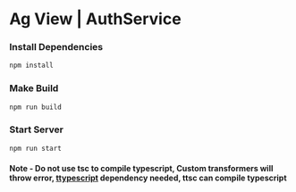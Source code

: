 # Ag View | AuthService

### Install Dependencies 

```cmd
npm install
```

### Make Build

```cmd
npm run build
```

### Start Server
```cmd
npm run start
```

#### Note - Do not use **tsc** to compile typescript, Custom transformers will throw error, [ttypescript](https://www.npmjs.com/package/ttypescript) dependency needed, ttsc can compile typescript